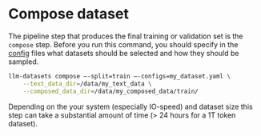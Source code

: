 # Compose dataset

The pipeline step that produces the final training or validation set is the `compose` step.
Before you run this command, you should specify in the [config](config-files.md) files what datasets should be selected and how they should be sampled.

```bash
llm-datasets compose –-split=train –-configs=my_dataset.yaml \
	--text_data_dir=/data/my_text_data \
	--composed_data_dir=/data/my_composed_data/train/
```

Depending on the your system (especially IO-speed) and dataset size this step can take a substantial amount of time (> 24 hours for a 1T token dataset).
